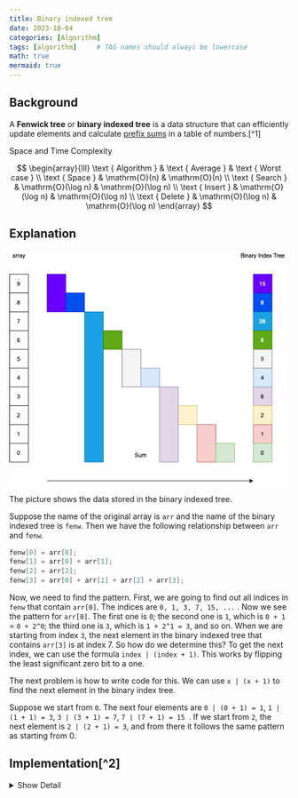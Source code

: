 ```yaml
---
title: Binary indexed tree
date: 2023-10-04
categories: [Algorithm]
tags: [algorithm]     # TAG names should always be lowercase
math: true
mermaid: true
---
```


## Background

A **Fenwick tree** or **binary indexed tree** is a data structure that can efficiently update elements and calculate [prefix sums](https://en.wikipedia.org/wiki/Prefix_sum) in a table of numbers.[^1]

Space and Time Complexity

$$
\begin{array}{lll}
\text { Algorithm } & \text { Average } & \text { Worst case } \\
\text { Space } & \mathrm{O}(n) & \mathrm{O}(n) \\
\text { Search } & \mathrm{O}(\log n) & \mathrm{O}(\log n) \\
\text { Insert } & \mathrm{O}(\log n) & \mathrm{O}(\log n) \\
\text { Delete } & \mathrm{O}(\log n) & \mathrm{O}(\log n)
\end{array}
$$

## Explanation

![image-20220208141125368](https://raw.githubusercontent.com/chen-gz/picBed/master/uPic/image-20220208141125368.png)

The picture shows the data stored in the binary indexed tree.

Suppose the name of the original array is `arr` and the name of the binary indexed tree is `fenw`. Then we have the following relationship between `arr` and `fenw`.

``` c++
fenw[0] = arr[0];
fenw[1] = arr[0] + arr[1];
fenw[2] = arr[2];
fenw[3] = arr[0] + arr[1] + arr[2] + arr[3];
```

Now, we need to find the pattern. First, we are going to find out all indices in `fenw` that contain `arr[0]`. The indices are `0, 1, 3, 7, 15, ...` . Now we see the pattern for `arr[0]`. The first one is `0`; the second one is `1`, which is `0 + 1` = `0 + 2^0`; the third one is `3`, which is `1 + 2^1 = 3`, and so on. When we are starting from index `3`, the next element in the binary indexed tree that contains `arr[3]` is at index 7. So how do we determine this? To get the next index, we can use the formula `index | (index + 1)`. This works by flipping the least significant zero bit to a one.

The next problem is how to write code for this. We can use `x | (x + 1)` to find the next element in the binary index tree.

Suppose we start from `0`. The next four elements are `0 | (0 + 1) = 1`, `1 | (1 + 1) = 3`, `3 | (3 + 1) = 7`, `7 | (7 + 1) = 15 `. If we start from `2`, the next element is `2 | (2 + 1) = 3`, and from there it follows the same pattern as starting from 0.

## Implementation[^2]

<details><summary>Show Detail</summary>
``` cpp
using namespace std;
 
template <typename T>
class fenwick {
 public:
  vector<T> fenw;
  int n;
 
  fenwick(int _n) : n(_n) {
    fenw.resize(n);
  }
 
  void modify(int x, T v) {
    while (x < n) {
      fenw[x] += v;
      x |= (x + 1);
    }
  }
 
  T get(int x) {
    T v{};
    while (x >= 0) {
      v += fenw[x];
      x = (x & (x + 1)) - 1;
    }
    return v;
  }
};
 
```
</details>



## Problem set

1. https://codeforces.com/contest/1616/problem/E



[^1]: https://en.wikipedia.org/wiki/Fenwick_tree 
[^2]: template code is from tourist

